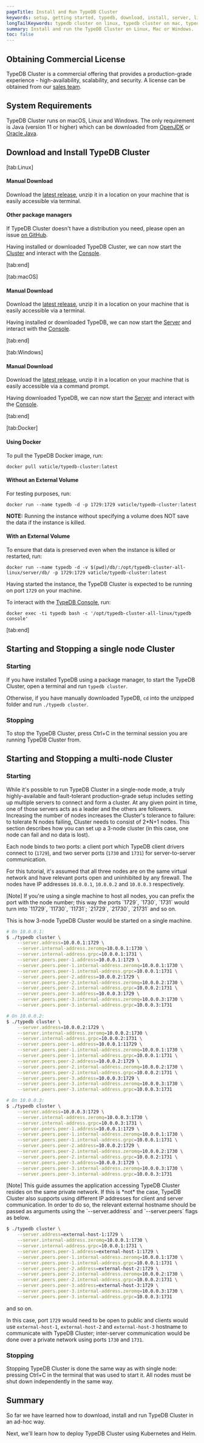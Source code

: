```yaml
---
pageTitle: Install and Run TypeDB Cluster
keywords: setup, getting started, typedb, download, install, server, linux, mac, windows, docker
longTailKeywords: typedb cluster on linux, typedb cluster on mac, typedb cluster on windows, start typedb cluster, run typedb cluster
summary: Install and run the TypeDB Cluster on Linux, Mac or Windows.
toc: false
---
```


## Obtaining Commercial License

TypeDB Cluster is a commercial offering that provides a production-grade experience - high-availability, scalability, and security. A license can be obtained from our [sales team](mailto:commercial@vaticle.com).

## System Requirements
TypeDB Cluster runs on macOS, Linux and Windows. The only requirement is Java (version 11 or higher) which can be downloaded from [OpenJDK](http://openjdk.java.net/install/) or [Oracle Java](https://www.oracle.com/java/technologies/javase-jdk15-downloads.html).

## Download and Install TypeDB Cluster

<div class="tabs light">
[tab:Linux]

#### Manual Download

Download the [latest release](https://repo.vaticle.com/#browse/browse:private-artifact), unzip it in a location on your machine that is easily accessible via terminal.

#### Other package managers

If TypeDB Cluster doesn't have a distribution you need, please open an issue [on GitHub](https://github.com/vaticle/typedb/issues).

Having installed or downloaded TypeDB Cluster, we can now start the [Cluster](#starting-and-stopping-a-single-node-cluster) and interact with the [Console](../02-console/01-console.md).

[tab:end]

[tab:macOS]

#### Manual Download
Download the [latest release](https://repo.vaticle.com/#browse/browse:private-artifact), unzip it in a location on your machine that is easily accessible via a terminal.

Having installed or downloaded TypeDB, we can now start the [Server](#starting-and-stopping-a-single-node-cluster) and interact with the [Console](../02-console/01-console.md).

[tab:end]

[tab:Windows]

#### Manual Download
Download the [latest release](https://repo.vaticle.com/#browse/browse:private-artifact), unzip it in a location on your machine that is easily accessible via a command prompt.

Having downloaded TypeDB, we can now start the [Server](#starting-and-stopping-a-single-node-cluster) and interact with the [Console](../02-console/01-console.md).

[tab:end]


[tab:Docker]

#### Using Docker

To pull the TypeDB Docker image, run:

```
docker pull vaticle/typedb-cluster:latest
```

#### Without an External Volume

For testing purposes, run:
```
docker run --name typedb -d -p 1729:1729 vaticle/typedb-cluster:latest
```

**NOTE:** Running the instance without specifying a volume does NOT save the data if the instance is killed.

#### With an External Volume

To ensure that data is preserved even when the instance is killed or restarted, run:

```
docker run --name typedb -d -v $(pwd)/db/:/opt/typedb-cluster-all-linux/server/db/ -p 1729:1729 vaticle/typedb-cluster:latest
```

Having started the instance, the TypeDB Cluster is expected to be running on port `1729` on your machine.

To interact with the [TypeDB Console](../02-console/01-console.md), run:

```
docker exec -ti typedb bash -c '/opt/typedb-cluster-all-linux/typedb console'
```
[tab:end]
</div>

## Starting and Stopping a single node Cluster

### Starting

If you have installed TypeDB using a package manager, to start the TypeDB Cluster, open a terminal and run `typedb cluster`.

Otherwise, if you have manually downloaded TypeDB, `cd` into the unzipped folder and run `./typedb cluster`.


### Stopping

To stop the TypeDB Cluster, press Ctrl+C in the terminal session you are running TypeDB Cluster from.


## Starting and Stopping a multi-node Cluster

### Starting

While it's possible to run TypeDB Cluster in a single-node mode, a truly highly-available and fault-tolerant
production-grade setup includes setting up multiple servers to connect and form a cluster. At any given point in time, one
of those servers acts as a leader and the others are followers. Increasing the number of nodes increases the Cluster's tolerance to
failure: to tolerate N nodes failing, Cluster needs to consist of 2*N+1 nodes.
This section describes how you can set up a 3-node cluster (in this case, one node can fail and no data is lost).

Each node binds to two ports: a client port which TypeDB client drivers connect to (`1729`), and two server ports (`1730` and `1731`) for server-to-server communication.

For this tutorial, it's assumed that all three nodes are on the same virtual network and have relevant ports open and
uninhibited by any firewall. The nodes have IP addresses `10.0.0.1`, `10.0.0.2` and `10.0.0.3` respectively.

<div class="note">
[Note]
If you're using a single machine to host all nodes, you can prefix the port with the node number; this way
the ports `1729`, `1730`, `1731` would turn into `11729`, `11730`, `11731`; `21729`, `21730`, `21731` and so on.
</div>

This is how 3-node TypeDB Cluster would be started on a single machine.

```bash
# On 10.0.0.1:
$ ./typedb cluster \
    --server.address=10.0.0.1:1729 \
    --server.internal-address.zeromq=10.0.0.1:1730 \
    --server.internal-address.grpc=10.0.0.1:1731 \
    --server.peers.peer-1.address=10.0.0.1:1729 \
    --server.peers.peer-1.internal-address.zeromq=10.0.0.1:1730 \
    --server.peers.peer-1.internal-address.grpc=10.0.0.1:1731 \
    --server.peers.peer-2.address=10.0.0.2:1729 \
    --server.peers.peer-2.internal-address.zeromq=10.0.0.2:1730 \
    --server.peers.peer-2.internal-address.grpc=10.0.0.2:1731 \
    --server.peers.peer-3.address=10.0.0.3:1729 \
    --server.peers.peer-3.internal-address.zeromq=10.0.0.3:1730 \
    --server.peers.peer-3.internal-address.grpc=10.0.0.3:1731

# On 10.0.0.2:
$ ./typedb cluster \
    --server.address=10.0.0.2:1729 \
    --server.internal-address.zeromq=10.0.0.2:1730 \
    --server.internal-address.grpc=10.0.0.2:1731 \
    --server.peers.peer-1.address=10.0.0.1:11729 \
    --server.peers.peer-1.internal-address.zeromq=10.0.0.1:1730 \
    --server.peers.peer-1.internal-address.grpc=10.0.0.1:1731 \
    --server.peers.peer-2.address=10.0.0.2:1729 \
    --server.peers.peer-2.internal-address.zeromq=10.0.0.2:1730 \
    --server.peers.peer-2.internal-address.grpc=10.0.0.2:1731 \
    --server.peers.peer-3.address=10.0.0.3:1729 \
    --server.peers.peer-3.internal-address.zeromq=10.0.0.3:1730 \
    --server.peers.peer-3.internal-address.grpc=10.0.0.3:1731

# On 10.0.0.3:
$ ./typedb cluster \
    --server.address=10.0.0.3:1729 \
    --server.internal-address.zeromq=10.0.0.3:1730 \
    --server.internal-address.grpc=10.0.0.3:1731 \
    --server.peers.peer-1.address=10.0.0.1:1729 \
    --server.peers.peer-1.internal-address.zeromq=10.0.0.1:1730 \
    --server.peers.peer-1.internal-address.grpc=10.0.0.1:1731 \
    --server.peers.peer-2.address=10.0.0.2:1729 \
    --server.peers.peer-2.internal-address.zeromq=10.0.0.2:1730 \
    --server.peers.peer-2.internal-address.grpc=10.0.0.2:1731 \
    --server.peers.peer-3.address=10.0.0.3:1729 \
    --server.peers.peer-3.internal-address.zeromq=10.0.0.3:1730 \
    --server.peers.peer-3.internal-address.grpc=10.0.0.3:1731
```  

<div class="note">
[Note]
This guide assumes the application accessing TypeDB Cluster resides on the same private network. If this is *not* the case,
TypeDB Cluster also supports using different IP addresses for client and server communication. In order to do so, the
relevant external hostname should be passed as arguments using the `--server.address` and `--server.peers` flags as below.

```bash
$ ./typedb cluster \
    --server.address=external-host-1:1729 \
    --server.internal-address.zeromq=10.0.0.1:1730 \
    --server.internal-address.grpc=10.0.0.1:1731 \
    --server.peers.peer-1.address=external-host-1:1729 \
    --server.peers.peer-1.internal-address.zeromq=10.0.0.1:1730 \
    --server.peers.peer-1.internal-address.grpc=10.0.0.1:1731 \
    --server.peers.peer-2.address=external-host-2:1729 \
    --server.peers.peer-2.internal-address.zeromq=10.0.0.2:1730 \
    --server.peers.peer-2.internal-address.grpc=10.0.0.2:1731 \
    --server.peers.peer-3.address=external-host-3:1729 \
    --server.peers.peer-3.internal-address.zeromq=10.0.0.3:1730 \
    --server.peers.peer-3.internal-address.grpc=10.0.0.3:1731
```
and so on.

In this case, port `1729` would need to be open to public and clients would use
`external-host-1`, `external-host-2` and `external-host-3` hostname to communicate with TypeDB Cluster;
inter-server communication would be done over a private network using ports `1730` and `1731`.
</div>

### Stopping

Stopping TypeDB Cluster is done the same way as with single node: pressing Ctrl+C in the terminal that was used to start it.
All nodes must be shut down independently in the same way.

## Summary
So far we have learned how to download, install and run TypeDB Cluster in an ad-hoc way. 

Next, we'll learn how to deploy TypeDB Cluster using Kubernetes and Helm.
